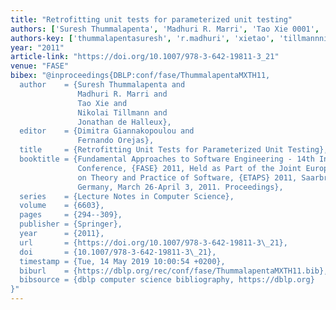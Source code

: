 ```yaml
---
title: "Retrofitting unit tests for parameterized unit testing"
authors: ['Suresh Thummalapenta', 'Madhuri R. Marri', 'Tao Xie 0001', 'Nikolai Tillmann', 'Jonathan de Halleux']
authors-key: ['thummalapentasuresh', 'r.madhuri', 'xietao', 'tillmannnikolai', 'dejonathan']
year: "2011"
article-link: "https://doi.org/10.1007/978-3-642-19811-3_21"
venue: "FASE"
bibex: "@inproceedings{DBLP:conf/fase/ThummalapentaMXTH11,
  author    = {Suresh Thummalapenta and
               Madhuri R. Marri and
               Tao Xie and
               Nikolai Tillmann and
               Jonathan de Halleux},
  editor    = {Dimitra Giannakopoulou and
               Fernando Orejas},
  title     = {Retrofitting Unit Tests for Parameterized Unit Testing},
  booktitle = {Fundamental Approaches to Software Engineering - 14th International
               Conference, {FASE} 2011, Held as Part of the Joint European Conferences
               on Theory and Practice of Software, {ETAPS} 2011, Saarbr{\"{u}}cken,
               Germany, March 26-April 3, 2011. Proceedings},
  series    = {Lecture Notes in Computer Science},
  volume    = {6603},
  pages     = {294--309},
  publisher = {Springer},
  year      = {2011},
  url       = {https://doi.org/10.1007/978-3-642-19811-3\_21},
  doi       = {10.1007/978-3-642-19811-3\_21},
  timestamp = {Tue, 14 May 2019 10:00:54 +0200},
  biburl    = {https://dblp.org/rec/conf/fase/ThummalapentaMXTH11.bib},
  bibsource = {dblp computer science bibliography, https://dblp.org}
}"
---
```

